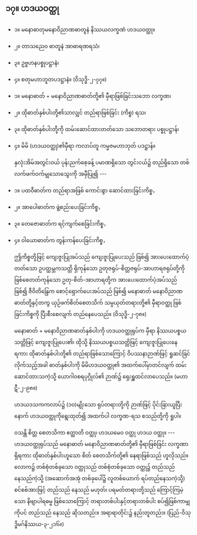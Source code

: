 ## ၁၇။ ဟဒယဝတ္ထု

- ၁။ မနောဓာတုမနောဝိညာဏဓာတူနံ နိဿယလက္ခဏံ ဟဒယဝတ္ထု။
- ၂။ တာသညေ၀ ဓာတူနံ အာဓာရဏရသံ၊
- ၃။ ဥဗ္ဗဟနပစ္စုပဋ္ဌာနံ၊
- ၄။ စတုမဟာဘူတပဒဋ္ဌာနံ။ (ဝိသုဒ္ဓိ-၂-၇၇။)

- ၁။ မနောဓာတ် + မနောဝိညာဏဓာတ်တို့၏ မှီရာဖြစ်ခြင်းသဘော <r>လက္ခဏ၊</r>
- ၂။ ထိုဓာတ်နှစ်ပါးတို့၏သာလျှင် တည်ရာဖြစ်ခြင်း <r>(ကိစ္စ) ရသ၊</r>
- ၃။ ထိုဓာတ်နှစ်ပါးတို့ကို ထမ်းဆောင်ထားတတ်သော သဘောတရား <r>ပစ္စုပဋ္ဌာန်၊</r>
- ၄။ မိမိ (ဟဒယဝတ္ထု)၏မှီရာ ကလာပ်တူ ကမ္မဇမဟာဘုတ် <r>ပဒဋ္ဌာန်။</r>

    နှလုံးအိမ်အတွင်းဝယ် ပုန်းညက်စေ့ခန့် ပမာဏရှိသော တွင်းငယ်၌ တည်ရှိသော တစ်လက်ဖက်ဝက်မျှသောသွေးကို အမှီပြု၍ ---

- ၁။ ပထဝီဓာတ်က တည်ရာအဖြစ် ကောင်းစွာ ဆောင်ထားခြင်းကိစ္စ，
- ၂။ အာပေါဓာတ်က ဖွဲ့စည်းပေးခြင်းကိစ္စ，
- ၃။ တေဇောဓာတ်က ရင့်ကျက်စေခြင်းကိစ္စ，
- ၄။ ဝါယောဓာတ်က တွန်းကန်ပေးခြင်းကိစ္စ，

    ဤကိစ္စတို့ဖြင့် ကျေးဇူးပြုအပ်သည် ကျေးဇူးပြုပေးသည် ဖြစ်၍ အားပေးထောက်ပံ့တတ်သော ဥပတ္ထမ္ဘကသတ္တိ ရှိကုန်သော ဥတုဇရုပ်-စိတ္တဇရုပ်-အာဟာရဇရုပ်တို့ကို ဖြစ်စေတတ်ကုန်သော ဥတု-စိတ်-အာဟာရတို့က အားပေးထောက်ပံ့အပ်သည် ဖြစ်၍ ဇီဝိတိန္ဒြေက စောင့်ရှောက်ပေးအပ်သည် ဖြစ်၍ မနောဓာတ် မနောဝိညာဏဓာတ်တို့နှင့်တကွ ယှဉ်ဖက်စိတ်စေတသိက် သမ္ပယုတ်တရားတို့၏ မှီရာဝတ္ထု ဖြစ်ခြင်းကိစ္စကို ပြီးစီးစေလျက် တည်နေပေသည်။ (ဝိသုဒ္ဓိ-၂-၇၈။)

    မနောဓာတ် + မနောဝိညာဏဓာတ်နှစ်ပါးကို ဟဒယဝတ္ထုရုပ်က မှီရာ နိဿယပစ္စယသတ္တိဖြင့် ကျေးဇူးပြုပေး၏၊ ထိုသို့ နိဿယပစ္စယသတ္တိဖြင့် ကျေးဇူးပြုပေးနေရကား ထိုဓာတ်နှစ်ပါးတို့၏ တည်ရာဖြစ်သောကြောင့် ဝိပဿနာဉာဏ်ဖြင့် ရှုဆင်ခြင်လိုက်သည့်အခါ ဓာတ်နှစ်ပါးကို မိမိဟဒယဝတ္ထု၏ အထက်ပေါ်မှာတင်လျက် ထမ်းဆောင်ထားသကဲ့သို့ ယောဂါ၀စရပုဂ္ဂိုလ်၏ ဉာဏ်၌ ရှေးရှူထင်လာပေသည်။ (မဟာဋီ-၂-၉၈။)

    ဟဒယဒသကကလာပ်၌ (၁၀)မျိုးသော ရုပ်တရားတို့ကို ဉာဏ်ဖြင့် ပိုင်းခြားယူပြီးနောက် ဟဒယဝတ္ထုကိုရွေးထုတ်၍ အထက်ပါ လက္ခဏ-ရသ စသည်တို့ကို ရှုပါ။

    ၀သန္တိ စိတ္တ စေတသိကာ ဧတ္ထာတိ ဝတ္ထု၊ ဟဒယမေ၀ ဝတ္ထု ဟဒယ ဝတ္ထု။ 
    --- ဟဒယဝတ္ထုရုပ်သည် မနောဓာတ် မနောဝိညာဏဓာတ်တို့၏ မှီရာဖြစ်ခြင်း လက္ခဏာ ရှိရကား ထိုဓာတ်နှစ်ပါးဟူသော စိတ် စေတသိက်တို့၏ နေရာဖြစ်သည် ဟူလိုသည်။ 
    လောက၌ တစ်စုံတစ်ခုသော ဝတ္ထုသည် တစ်စုံတစ်ခုသော ဝတ္ထု၌ တည်သည် နေသည်ကဲ့သို့ (အဆောက်အအုံ တစ်ခုပေါ်၌ လူတစ်ယောက် ရပ်တည်နေသကဲ့သို့) စင်စစ်အားဖြင့် တည်သည် နေသည် မဟုတ်၊ ပရမတ်တရားတို့သည် ကြောင့်ကြမဲ့သော နိဗျာပါရဓမ္မ ဖြစ်သောကြောင့် တရားတစ်ပါးနှင့်တရားတစ်ပါး စပ်၍ဖြစ်ကာမျှကိုပင် တည်သည် နေသည် ဆိုသတည်း။ 
    အရာရာတိုင်း၌ နည်းတူတည်း။
<r>(ပြည်-ဝိသုဒ္ဓိမဂ်နိဿယ-၃-၂၁၆။)</r>